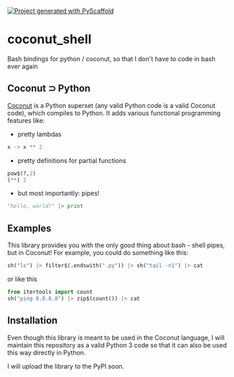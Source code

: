 <!-- These are examples of badges you might want to add to your README:
     please update the URLs accordingly

[![Built Status](https://api.cirrus-ci.com/github/<USER>/coconut_shell.svg?branch=main)](https://cirrus-ci.com/github/<USER>/coconut_shell)
[![ReadTheDocs](https://readthedocs.org/projects/coconut_shell/badge/?version=latest)](https://coconut_shell.readthedocs.io/en/stable/)
[![Coveralls](https://img.shields.io/coveralls/github/<USER>/coconut_shell/main.svg)](https://coveralls.io/r/<USER>/coconut_shell)
[![PyPI-Server](https://img.shields.io/pypi/v/coconut_shell.svg)](https://pypi.org/project/coconut_shell/)
[![Conda-Forge](https://img.shields.io/conda/vn/conda-forge/coconut_shell.svg)](https://anaconda.org/conda-forge/coconut_shell)
[![Monthly Downloads](https://pepy.tech/badge/coconut_shell/month)](https://pepy.tech/project/coconut_shell)
[![Twitter](https://img.shields.io/twitter/url/http/shields.io.svg?style=social&label=Twitter)](https://twitter.com/coconut_shell)
-->

[![Project generated with PyScaffold](https://img.shields.io/badge/-PyScaffold-005CA0?logo=pyscaffold)](https://pyscaffold.org/)

# coconut_shell

Bash bindings for python / coconut, so that I don't have to code in bash ever again

## Coconut ⊃ Python
[Coconut](http://coconut-lang.org/) is a Python superset (any valid Python code is a valid Coconut code), which compiles to Python.
It adds various functional programming features like:
* pretty lambdas
```python
x -> x ** 2
``` 

* pretty definitions for partial functions
```python
pow$(?,2)
(**) 2
```

* but most importantly: pipes!
```python
"hello, world!" |> print
```

## Examples
This library provides you with the only good thing about bash - shell pipes, but in Coconut!
For example, you could do something like this:
```python
sh("ls") |> filter$(.endswith(".py")) |> sh("tail -n1") |> cat
```
or like this
```python
from itertools import count
sh("ping 8.8.8.8") |> zip$(count()) |> cat
```

## Installation
Even though this library is meant to be used in the Coconut language, I will maintain this repository as a valid Python 3 code so that it can also be used this way directly in Python.

I will upload the library to the PyPI soon.